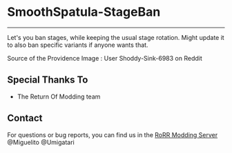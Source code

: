 # SmoothSpatula-StageBan
---
Let's you ban stages, while keeping the usual stage rotation. 
Might update it to also ban specific variants if anyone wants that.

Source of the Providence Image : User Shoddy-Sink-6983 on Reddit

## Special Thanks To
* The Return Of Modding team

## Contact
For questions or bug reports, you can find us in the [RoRR Modding Server](https://discord.gg/VjS57cszMq) @Miguelito @Umigatari
